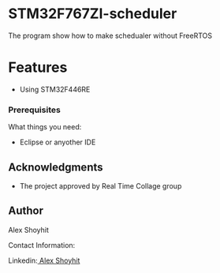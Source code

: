 # STM32F767ZI-scheduler

The program show how to make schedualer without FreeRTOS

# Features
- Using STM32F446RE

### Prerequisites

What things you need:
* Eclipse or anyother IDE


## Acknowledgments
* The project approved by Real Time Collage group


## Author

Alex Shoyhit

Contact Information:

Linkedin:<a href="https://www.linkedin.com/in/alexshoyhit/"> Alex Shoyhit</a>
